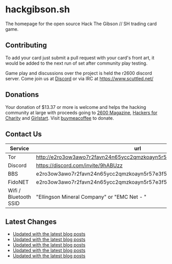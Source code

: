 # hackgibson.sh
The homepage for the open source Hack The Gibson // SH trading card game.


## Contributing

To add your card just submit a pull request with your card's front art, it would be added to the next run of set after community play testing.

Game play and discussions over the project is held the r2600 discord server. Come join us at [Discord](https://discord.com/invite/9hABUzz) or via IRC at https://www.scuttled.net/


## Donations

Your donation of $13.37 or more is welcome and helps the hacking community at large with proceeds going to [2600 Magazine](https://2600.com/), [Hackers for Charity](https://hackersforcharity.org) and [Girlstart](https://girlstart.org).  Visit [buymeacoffee](https://www.buymeacoffee.com/hackgibson.sh) to donate.


## Contact Us

Service | url
-|-
Tor | http://e2ro3ow3awo7r2favn24n65ycc2qmzkoayn5r57e3f56nvjwdcgg32ad.onion
Discord | https://discord.com/invite/9hABUzz
BBS | e2ro3ow3awo7r2favn24n65ycc2qmzkoayn5r57e3f56nvjwdcgg32ad.onion:23
FidoNET | e2ro3ow3awo7r2favn24n65ycc2qmzkoayn5r57e3f56nvjwdcgg32ad.onion:24554
Wifi / Bluetooth SSID | "Ellingson Mineral Company" or "EMC Net - <fidonet address>"

## Latest Changes
<!-- BLOG-POST-LIST:START -->
- [Updated with the latest blog posts](https://github.com/DFW2600/hackgibson.sh/commit/5cf6fa379590d2e64ccf12288786d6490d27c091)
- [Updated with the latest blog posts](https://github.com/DFW2600/hackgibson.sh/commit/c24310e77cd3585a0e9257b2fa3c190f10f1e7db)
- [Updated with the latest blog posts](https://github.com/DFW2600/hackgibson.sh/commit/f6fe2f9c36f40f966f2e743563cc69a56dc7e522)
- [Updated with the latest blog posts](https://github.com/DFW2600/hackgibson.sh/commit/0c92a74b8999e0d56f459a3e7e9e0f27dcdbdb93)
- [Updated with the latest blog posts](https://github.com/DFW2600/hackgibson.sh/commit/41990818cf0edb0f2630e3d782677ae92b340401)
<!-- BLOG-POST-LIST:END -->

